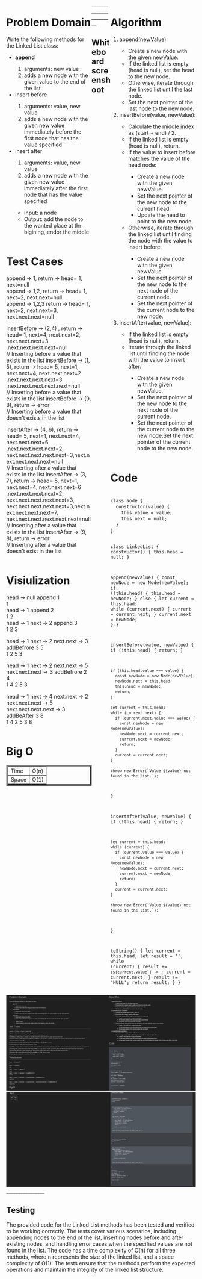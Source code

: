 <div style="float: left; width: 45%;">
<h1> Problem Domain </h1>
<p> Write the following methods for the Linked List class:

<ul>
<li><strong>append</strong> </li>
<ol>
<li>arguments: new value</li>
<li>adds a new node with the given value to the end of the list</li>
</ol>

<li>insert before</li>
<ol>
<li>arguments: value, new value</li>
<li>adds a new node with the given new value immediately before the first node that has the value specified</li>
</ol>

<li>insert after</li>
<ol>
<li>arguments: value, new value</li>
<li>adds a new node with the given new value immediately after the first node that has the value specified</li>
</ol>
</p>
<ul> <li>Input: a node </li>
<li> Output: add the node to the wanted place at thr bigining, endor the middle </li>

 </ul> </div>

<div style="float: right; width: 45%;">
<h1> Algorithm </h1>
<ol>
<li>append(newValue):</li>
<ul><li>Create a new node with the given newValue.</li>
 <li>If the linked list is empty (head is null), set the head to the new node.</li>
 <li>Otherwise, iterate through the linked list until the last node.</li>
 <li>Set the next pointer of the last node to the new node.</li></ul>

 <li>insertBefore(value, newValue):</li>
<ul><li>Calculate the middle index as (start + end) / 2.</li>
<li>If the linked list is empty (head is null), return.</li>
<li>If the value to insert before matches the value of the head node:</li>
<ul>
<li>Create a new node with the given newValue.</li>
<li>Set the next pointer of the new node to the current head.</li>
<li>Update the head to point to the new node.</li>
</ul>
<li>Otherwise, iterate through the linked list until finding the node with the value to insert before:</li>
<ul>
<li>Create a new node with the given newValue.</li>
<li>Set the next pointer of the new node to the next node of the current node.</li>
<li>Set the next pointer of the current node to the new node.</li>
</ul></ul>

 <li>insertAfter(value, newValue):</li>
 <ul>
<li>If the linked list is empty (head is null), return.</li>
<li>Iterate through the linked list until finding the node with the value to insert after:</li>
<ul>
<li>Create a new node with the given newValue.</li>
<li>Set the next pointer of the new node to the next node of the current node.</li>
<li>Set the next pointer of the current node to the new node.Set the next pointer of the current node to the new node.</li>
</ul>
 </ul>
<ol>
</div>
<div style="float: left; width: 45%;">
<h1> Test Cases </h1>
append -> 1, return -> head= 1, next=null<br/>
append -> 1,2, return -> head= 1, next=2, next.next=null<br/>
append -> 1,2,3 return -> head= 1, next=2, next.next=3, next.next.next=null<br/>

insertBefore -> (2,4) , return ->  head= 1, next=4, next.next=2, next.next.next=3 ,next.next.next.next=null<br/>   // Inserting before a value that exists in the list
insertBefore -> (1, 5), return ->  head= 5, next=1, next.next=4, next.next.next=2 ,next.next.next.next=3  ,next.next.next.next.next=null <br/> // Inserting before a value that exists in the list
insertBefore -> (9, 8), return ->  error <br/> // Inserting before a value that doesn't exists in the list

insertAfter -> (4, 6), return ->  head= 5, next=1, next.next=4, next.next.next=6 ,next.next.next.next=2, next.next.next.next.next=3,next.next.next.next.next=null  <br/>   // Inserting after a value that exists in the list
insertAfter -> (3, 7), return ->  head= 5, next=1, next.next=4, next.next.next=6 ,next.next.next.next=2, next.next.next.next.next=3, next.next.next.next.next=3,next.next.next.next.next=7, next.next.next.next.next.next=null <br/>   // Inserting after a value that exists in the list
insertAfter -> (9, 8), return ->  error <br/>// Inserting after a value that doesn't exist in the list


</div>

<div style="float: right; width: 45%;">
<h1> Code </h1>
 <pre><code>
class Node {
  constructor(value) {
    this.value = value;
    this.next = null;
  }
}

class LinkedList {
  constructor() {
    this.head = null;
  }

  append(newValue) {
    const newNode = new Node(newValue);
    if (!this.head) {
      this.head = newNode;
    } else {
      let current = this.head;
      while (current.next) {
        current = current.next;
      }
      current.next = newNode;
    }
  }

  insertBefore(value, newValue) {
    if (!this.head) {
      return;
    }

    if (this.head.value === value) {
      const newNode = new Node(newValue);
      newNode.next = this.head;
      this.head = newNode;
      return;
    }

    let current = this.head;
    while (current.next) {
      if (current.next.value === value) {
        const newNode = new Node(newValue);
        newNode.next = current.next;
        current.next = newNode;
        return;
      }
      current = current.next;
    }

    throw new Error(`Value ${value} not found in the list.`);
  }

  insertAfter(value, newValue) {
    if (!this.head) {
      return;
    }

    let current = this.head;
    while (current) {
      if (current.value === value) {
        const newNode = new Node(newValue);
        newNode.next = current.next;
        current.next = newNode;
        return;
      }
      current = current.next;
    }

    throw new Error(`Value ${value} not found in the list.`);
  }

  toString() {
    let current = this.head;
    let result = '';
    while (current) {
      result += `{${current.value}} -> `;
      current = current.next;
    }
    result += 'NULL';
    return result;
  }
}
 </pre></code>
</div>

<div style="float: left; width: 45%;">
<h1> Visiulization </h1>
head -> null  append 1<br/>
1<br/>
head -> 1 append 2<br/>
1 2 <br/>
head -> 1 next -> 2 append 3<br/>
1 2 3<br/>

head -> 1 next -> 2 next.next -> 3  addBefrore 3 5 <br/>
1 2 5 3<br/>

head -> 1 next -> 2 next.next -> 5 next.next.next -> 3  addBefrore 2 4 <br/>
1 4 2 5 3 

head -> 1 next -> 4 next.next -> 2 next.next.next -> 5 next.next.next.next -> 3   addBeAfter 3 8 <br/>
1 4 2 5 3 8
<br/>


</div>

<div style="float: left; width: 45%;">
<h1> Big O</h1>
<table border='4'>
        <tbody>
            <tr>
                <td>Time</td>
                <td> O(n)</td>
            </tr>
            <tr>
                <td>Space</td>
                <td>O(1)</td>
            </tr>
        </tbody>
    </table>
</div>
_______________________

## Whiteboard screenshoot
<img src='../Assests/Screenshot%202023-06-23%20195236(1).png'/>
<img src='../Assests/Screenshot%202023-06-23%20195314(2).png'/>
________________

## Testing

The provided code for the Linked List methods has been tested and verified to be working correctly. The tests cover various scenarios, including appending nodes to the end of the list, inserting nodes before and after existing nodes, and handling error cases when the specified values are not found in the list. The code has a time complexity of O(n) for all three methods, where n represents the size of the linked list, and a space complexity of O(1). The tests ensure that the methods perform the expected operations and maintain the integrity of the linked list structure.

